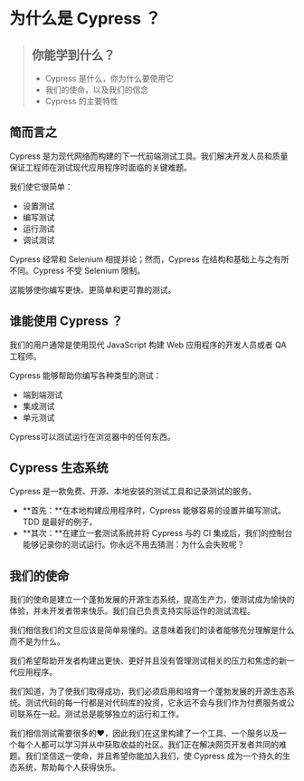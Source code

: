 # 为什么是 Cypress ？

> ## 你能学到什么？
>
> * Cypress 是什么，你为什么要使用它
> * 我们的使命，以及我们的信念
> * Cypress 的主要特性

## 简而言之

Cypress 是为现代网络而构建的下一代前端测试工具。我们解决开发人员和质量保证工程师在测试现代应用程序时面临的关键难题。

我们使它很简单：

* 设置测试
* 编写测试
* 运行测试
* 调试测试

Cypress 经常和 Selenium 相提并论；然而，Cypress 在结构和基础上与之有所不同。Cypress 不受 Selenium 限制。

这能够使你编写更快、更简单和更可靠的测试。

## 谁能使用 Cypress ？

我们的用户通常是使用现代 JavaScript 构建 Web 应用程序的开发人员或者 QA 工程师。

Cypress 能够帮助你编写各种类型的测试：

* 端到端测试
* 集成测试
* 单元测试

Cypress可以测试运行在浏览器中的任何东西。

## Cypress 生态系统

Cypress 是一款免费、开源、本地安装的测试工具和记录测试的服务。

* **首先：**在本地构建应用程序时，Cypress 能够容易的设置并编写测试。TDD 是最好的例子。
* **其次：**在建立一套测试系统并将 Cypress 与的 CI 集成后，我们的控制台能够记录你的测试运行。你永远不用去猜测：为什么会失败呢？

## 我们的使命

我们的使命是建立一个蓬勃发展的开源生态系统，提高生产力，使测试成为愉快的体验，并未开发者带来快乐。我们自己负责支持实际运作的测试流程。

我们相信我们的文旦应该是简单易懂的。这意味着我们的读者能够充分理解是什么而不是为什么。

我们希望帮助开发者构建出更快、更好并且没有管理测试相关的压力和焦虑的新一代应用程序。

我们知道，为了使我们取得成功，我们必须启用和培育一个蓬勃发展的开源生态系统。测试代码的每一行都是对代码库的投资，它永远不会与我们作为付费服务或公司联系在一起。测试总是能够独立的运行和工作。

我们相信测试需要很多的❤，因此我们在这里构建了一个工具、一个服务以及一个每个人都可以学习并从中获取收益的社区。我们正在解决网页开发者共同的难题。我们坚信这一使命，并且希望你能加入我们，使 Cypress 成为一个持久的生态系统，帮助每个人获得快乐。

